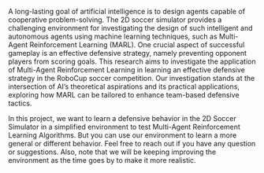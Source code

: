 A long-lasting goal of artificial intelligence is to design agents capable of cooperative problem-solving. The 2D soccer simulator provides a challenging environment for investigating the design of such intelligent and autonomous agents using machine learning techniques, such as Multi-Agent Reinforcement Learning (MARL). One crucial aspect of successful gameplay is an effective defensive strategy, namely preventing opponent players from scoring goals. This research aims to investigate the application of Multi-Agent Reinforcement Learning in learning an effective defensive strategy in the RoboCup soccer competition. Our investigation stands at the intersection of AI’s theoretical aspirations and its practical applications, exploring how MARL can be tailored to enhance team-based defensive tactics.

In this project, we want to learn a defensive behavior in the 2D Soccer Simulator in a simplified environment to test Multi-Agent Reinforcement Learning Algorithms. But you can use our environment to learn a more general or different behavior. Feel free to reach out if you have any question or suggestions. Also, note that we will be keeping improving the environment as the time goes by to make it more realistic.
